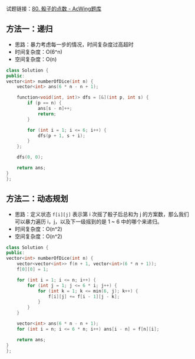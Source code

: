 试题链接：[80. 骰子的点数 - AcWing题库](https://www.acwing.com/problem/content/76/)

## 方法一：递归

- 思路：暴力考虑每一步的情况，时间复杂度过高超时
- 时间复杂度：O(6^n)
- 空间复杂度：O(n)

```cpp
class Solution {
public:
vector<int> numberOfDice(int n) {
    vector<int> ans(6 * n - n + 1);

    function<void(int, int)> dfs = [&](int p, int s) {
        if (p == n) {
            ans[s - n]++;
            return;
        }

        for (int i = 1; i <= 6; i++) {
            dfs(p + 1, s + i);
        }
    };

    dfs(0, 0);

    return ans;
}
};
```


## 方法二：动态规划

- 思路：定义状态 `f[i][j]` 表示第 i 次摇了骰子后总和为 j 的方案数，那么我们可以暴力遍历 i，j，以及下一级摇到的是 1 ~ 6 中的哪个来递归。
- 时间复杂度：O(n^2)
- 空间复杂度：O(n^2)

```cpp
class Solution {
public:
vector<int> numberOfDice(int n) {
    vector<vector<int>> f(n + 1, vector<int>(6 * n + 1));
    f[0][0] = 1;

    for (int i = 1; i <= n; i++) {
        for (int j = 1; j <= 6 * i; j++) {
            for (int k = 1; k <= min(6, j); k++) {
                f[i][j] += f[i - 1][j - k];
            }
        }
    }

    vector<int> ans(6 * n - n + 1);
    for (int i = n; i <= 6 * n; i++) ans[i - n] = f[n][i];

    return ans;
}
};
```

